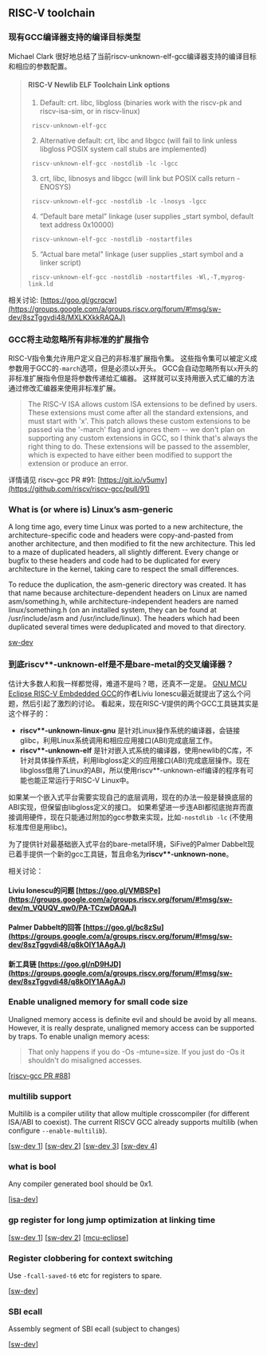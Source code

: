 RISC-V toolchain
-------------------------------------------

### 现有GCC编译器支持的编译目标类型

Michael Clark 很好地总结了当前riscv-unknown-elf-gcc编译器支持的编译目标和相应的参数配置。

> #### RISC-V Newlib ELF Toolchain Link options
> 
> 1. Default: crt. libc, libgloss (binaries work with the riscv-pk and riscv-isa-sim, or in riscv-linux)
> 
> `	riscv-unknown-elf-gcc`
> 
> 2. Alternative default: crt, libc and libgcc (will fail to link unless libgloss POSIX system call stubs are implemented)
> 
> `	riscv-unknown-elf-gcc -nostdlib -lc -lgcc`
> 
> 3. crt, libc, libnosys and libgcc (will link but POSIX calls return -ENOSYS)
> 
> `	riscv-unknown-elf-gcc -nostdlib -lc -lnosys -lgcc`
> 
> 4. “Default bare metal” linkage (user supplies _start symbol, default text address 0x10000)
> 
> `	riscv-unknown-elf-gcc -nostdlib -nostartfiles`
> 
> 5. “Actual bare metal" linkage (user supplies _start symbol and a linker script)
> 
> `	riscv-unknown-elf-gcc -nostdlib -nostartfiles -Wl,-T,myprog-link.ld`

相关讨论: [https://goo.gl/gcrqcw](https://groups.google.com/a/groups.riscv.org/forum/#!msg/sw-dev/8szTggvdi48/MXLKXkkRAQAJ)

### GCC将主动忽略所有非标准的扩展指令

RISC-V指令集允许用户定义自己的非标准扩展指令集。
这些指令集可以被定义成参数用于GCC的`-march`选项，但是必须以`x`开头。
GCC会自动忽略所有以`x`开头的非标准扩展指令但是将参数传递给汇编器。
这样就可以支持用嵌入式汇编的方法通过修改汇编器来使用非标准扩展。

> The RISC-V ISA allows custom ISA extensions to be defined by users.
> These extensions must come after all the standard extensions, and must
> start with 'x'. This patch allows these custom extensions to be passed
> via the '-march' flag and ignores them -- we don't plan on supporting
> any custom extensions in GCC, so I think that's always the right thing
> to do. These extensions will be passed to the assembler, which is
> expected to have either been modified to support the extension or
> produce an error.

详情请见 riscv-gcc PR \#91: [https://git.io/v5umy](https://github.com/riscv/riscv-gcc/pull/91)


### What is (or where is) Linux’s asm-generic

A long time ago, every time Linux was ported to a new architecture, the architecture-specific code and headers were copy-and-pasted from another architecture, and then modified to fit the new architecture. This led to a maze of duplicated headers, all slightly different. Every change or bugfix to these headers and code had to be duplicated for every architecture in the kernel, taking care to respect the small differences.

To reduce the duplication, the asm-generic directory was created. It has that name because architecture-dependent headers on Linux are named asm/something.h, while architecture-independent headers are named linux/something.h (on an installed system, they can be found at /usr/include/asm and /usr/include/linux). The headers which had been duplicated several times were deduplicated and moved to that directory. 

[sw-dev](https://groups.google.com/a/groups.riscv.org/forum/#!msg/sw-dev/8szTggvdi48/ou02OME-AAAJ)

### 到底riscv\*\*-unknown-elf是不是bare-metal的交叉编译器？

估计大多数人和我一样都觉得，难道不是吗？嗯，还真不一定是。
[GNU MCU Eclipse RISC-V Embdedded GCC](https://gnu-mcu-eclipse.github.io/)的作者Liviu Ionescu最近就提出了这么个问题，然后引起了激烈的讨论。
看起来，现在RISC-V提供的两个GCC工具链其实是这个样子的：

- **riscv\*\*-unknown-linux-gnu** 是针对Linux操作系统的编译器，会链接glibc，利用Linux系统调用和相应应用接口(ABI)完成底层工作。
- **riscv\*\*-unknown-elf** 是针对嵌入式系统的编译器，使用newlib的C库，不针对具体操作系统，利用libgloss定义的应用接口(ABI)完成底层操作。现在libgloss借用了Linux的ABI，所以使用riscv\*\*-unknown-elf编译的程序有可能也能正常运行于RISC-V Linux中。

如果某一个嵌入式平台需要实现自己的底层调用，现在的办法一般是替换底层的ABI实现，但保留由libgloss定义的接口。
如果希望进一步连ABI都彻底抛弃而直接调用硬件，现在只能通过附加的gcc参数来实现，比如`-nostdlib -lc` (不使用标准库但是用libc)。

为了提供针对最基础嵌入式平台的bare-metal环境，SiFive的Palmer Dabbelt现已着手提供一个新的gcc工具链，暂且命名为**riscv\*\*-unknown-none**。

相关讨论：
#### Liviu Ionescu的问题 [https://goo.gl/VMBSPe](https://groups.google.com/a/groups.riscv.org/forum/#!msg/sw-dev/m_VQUQV_qw0/PA-TCzwDAQAJ)
#### Palmer Dabbelt的回答 [https://goo.gl/bc8zSu](https://groups.google.com/a/groups.riscv.org/forum/#!msg/sw-dev/8szTggvdi48/q8kOlY1AAgAJ)
#### 新工具链 [https://goo.gl/nD9HJD](https://groups.google.com/a/groups.riscv.org/forum/#!msg/sw-dev/8szTggvdi48/q8kOlY1AAgAJ)

### Enable unaligned memory for small code size

Unaligned memory access is definite evil and should be avoid by all means.
However, it is really desprate, unaligned memory access can be supported by traps.
To enable unalign memory acess:

> That only happens if you do -Os -mtune=size. If you just do -Os it shouldn't do misaligned accesses.

[[riscv-gcc PR #88](https://github.com/riscv/riscv-gcc/pull/88)]

### multilib support

Multilib is a compiler utility that allow multiple crosscompiler (for different ISA/ABI to coexist).
The current RISCV GCC already supports multilib (when configure `--enable-multilib`).

[[sw-dev 1](https://groups.google.com/a/groups.riscv.org/forum/#!msg/sw-dev/nkiTe3stA2o/hT2ebjBmCQAJ)]
[[sw-dev 2](https://groups.google.com/a/groups.riscv.org/forum/#!msg/sw-dev/nkiTe3stA2o/Ntb5x6y8AAAJ)]
[[sw-dev 3](https://groups.google.com/a/groups.riscv.org/forum/#!msg/sw-dev/fO_Xv_kFfRI/I2A0eyzlCQAJ)]
[[sw-dev 4](https://groups.google.com/a/groups.riscv.org/forum/#!msg/sw-dev/fO_Xv_kFfRI/AFnDQtAYBgAJ)]


### what is bool

Any compiler generated bool should be 0x1.

[[isa-dev](https://groups.google.com/a/groups.riscv.org/forum/#!msg/isa-dev/IutUMddVTzA/xjp7Qqb4BAAJ)]

### gp register for long jump optimization at linking time

[[sw-dev 1](https://groups.google.com/a/groups.riscv.org/forum/#!msg/sw-dev/60IdaZj27dY/5MydPLnHAQAJ)]
[[sw-dev 2](https://groups.google.com/a/groups.riscv.org/forum/#!msg/sw-dev/60IdaZj27dY/5IqqFBL0AQAJ)]
[[mcu-eclipse](https://gnu-mcu-eclipse.github.io/arch/riscv/programmer/#the-gp-global-pointer-register)]

### Register clobbering for context switching

Use `-fcall-saved-t6` etc for registers to spare.

[[sw-dev](https://groups.google.com/a/groups.riscv.org/forum/#!msg/sw-dev/e1A6WdmdHvg/7Q0Hf1ORBAAJ)]

### SBI ecall

Assembly segment of SBI ecall (subject to changes)

[[sw-dev](https://groups.google.com/a/groups.riscv.org/forum/#!msg/sw-dev/exbrzM3GZDQ/edmBl2ezAAAJ)]
